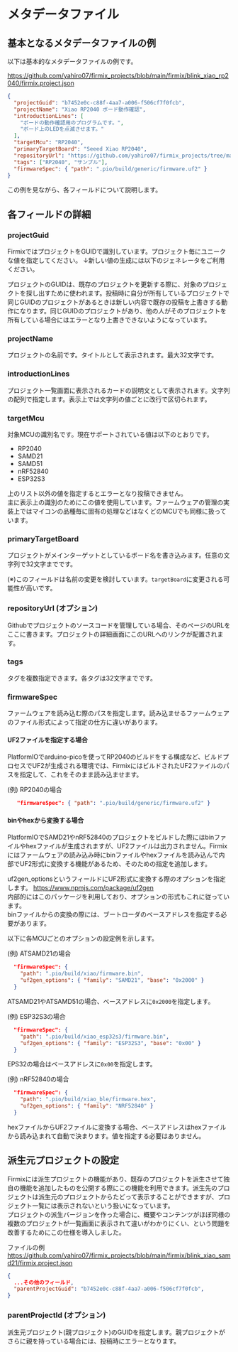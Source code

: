 # メタデータファイル

<!-- <script setup>
import GuidGeneratorComponent from '../components/GuidGenerator.vue'
</script> -->



## 基本となるメタデータファイルの例

以下は基本的なメタデータファイルの例です。

https://github.com/yahiro07/firmix_projects/blob/main/firmix/blink_xiao_rp2040/firmix.project.json

```json
{
  "projectGuid": "b7452e0c-c88f-4aa7-a006-f506cf7f0fcb",
  "projectName": "Xiao RP2040 ボード動作確認",
  "introductionLines": [
    "ボードの動作確認用のプログラムです。",
    "ボード上のLEDを点滅させます。"
  ],
  "targetMcu": "RP2040",
  "primaryTargetBoard": "Seeed Xiao RP2040",
  "repositoryUrl": "https://github.com/yahiro07/firmix_projects/tree/main/firmix/blink_xiao_rp2040",
  "tags": ["RP2040", "サンプル"],
  "firmwareSpec": { "path": ".pio/build/generic/firmware.uf2" }
}

```

この例を見ながら、各フィールドについて説明します。

## 各フィールドの詳細

### projectGuid

FirmixではプロジェクトをGUIDで識別しています。プロジェクト毎にユニークな値を指定してください。
↓新しい値の生成には以下のジェネレータをご利用ください。

<!-- <GuidGeneratorComponent /> -->

プロジェクトのGUIDは、既存のプロジェクトを更新する際に、対象のプロジェクトを探し出すために使われます。投稿時に自分が所有しているプロジェクトで同じGUIDのプロジェクトがあるときは新しい内容で既存の投稿を上書きする動作になります。同じGUIDのプロジェクトがあり、他の人がそのプロジェクトを所有している場合にはエラーとなり上書きできないようになっています。

### projectName

プロジェクトの名前です。タイトルとして表示されます。最大32文字です。

### introductionLines

プロジェクト一覧画面に表示されるカードの説明文として表示されます。文字列の配列で指定します。表示上では文字列の値ごとに改行で区切られます。

### targetMcu

対象MCUの識別名です。現在サポートされている値は以下のとおりです。

- RP2040
- SAMD21
- SAMD51
- nRF52840
- ESP32S3

上のリスト以外の値を指定するとエラーとなり投稿できません。  
主に表示上の識別のためにこの値を使用しています。ファームウェアの管理の実装上ではマイコンの品種毎に固有の処理などはなくどのMCUでも同様に扱っています。

### primaryTargetBoard

プロジェクトがメインターゲットとしているボード名を書き込みます。任意の文字列で32文字までです。

(※)このフィールドは名前の変更を検討しています。`targetBoard`に変更される可能性が高いです。

### repositoryUrl (オプション)

Githubでプロジェクトのソースコードを管理している場合、そのページのURLをここに書きます。プロジェクトの詳細画面にこのURLへのリンクが配置されます。

### tags

タグを複数指定できます。各タグは32文字までです。

### firmwareSpec

ファームウェアを読み込む際のパスを指定します。読み込ませるファームウェアのファイル形式によって指定の仕方に違いがあります。

#### UF2ファイルを指定する場合

PlatformIOでarduino-picoを使ってRP2040のビルドをする構成など、ビルドプロセスでUF2が生成される環境では、FirmixにはビルドされたUF2ファイルのパスを指定して、これをそのまま読み込ませます。

(例) RP2040の場合
```json
   "firmwareSpec": { "path": ".pio/build/generic/firmware.uf2" }
```

#### binやhexから変換する場合

PlatformIOでSAMD21やnRF52840のプロジェクトをビルドした際にはbinファイルやhexファイルが生成されますが、UF2ファイルは出力されません。Firmixにはファームウェアの読み込み時にbinファイルやhexファイルを読み込んで内部でUF2形式に変換する機能があるため、そのための指定を追加します。

uf2gen_optionsというフィールドにUF2形式に変換する際のオプションを指定します。
https://www.npmjs.com/package/uf2gen  
内部的にはこのパッケージを利用しており、オプションの形式もこれに従っています。  
binファイルからの変換の際には、ブートローダのベースアドレスを指定する必要があります。

以下に各MCUごとのオプションの設定例を示します。

(例) ATSAMD21の場合
```json
  "firmwareSpec": {
    "path": ".pio/build/xiao/firmware.bin",
    "uf2gen_options": { "family": "SAMD21", "base": "0x2000" }
  }
```

ATSAMD21やATSAMD51の場合、ベースアドレスに`0x2000`を指定します。


(例) ESP32S3の場合
```json
  "firmwareSpec": {
    "path": ".pio/build/xiao_esp32s3/firmware.bin",
    "uf2gen_options": { "family": "ESP32S3", "base": "0x00" }
  }
```
EPS32の場合はベースアドレスに`0x00`を指定します。

(例) nRF52840の場合
```json
  "firmwareSpec": {
    "path": ".pio/build/xiao_ble/firmware.hex",
    "uf2gen_options": { "family": "NRF52840" }
  }
```

hexファイルからUF2ファイルに変換する場合、ベースアドレスはhexファイルから読み込まれて自動で決まります。値を指定する必要はありません。


## 派生元プロジェクトの設定

Firmixには派生プロジェクトの機能があり、既存のプロジェクトを派生させて独自の機能を追加したものを公開する際にこの機能を利用できます。派生先のプロジェクトは派生元のプロジェクトからたどって表示することができますが、プロジェクト一覧には表示されないという扱いになっています。  
プロジェクトの派生バージョンを作った場合に、概要やコンテンツがほぼ同様の複数のプロジェクトが一覧画面に表示されて違いがわかりにくい、という問題を改善するためにこの仕様を導入しました。

ファイルの例
https://github.com/yahiro07/firmix_projects/blob/main/firmix/blink_xiao_samd21/firmix.project.json

```json
{
  ...その他のフィールド,
  "parentProjectGuid": "b7452e0c-c88f-4aa7-a006-f506cf7f0fcb",
}
```

### parentProjectId (オプション)

派生元プロジェクト(親プロジェクト)のGUIDを指定します。親プロジェクトがさらに親を持っている場合には、投稿時にエラーとなります。

